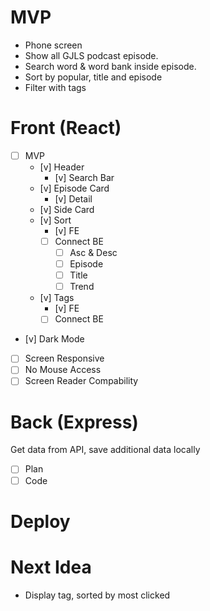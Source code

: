# MVP
- Phone screen
- Show all GJLS podcast episode.
- Search word & word bank inside episode.
- Sort by popular, title and episode
- Filter with tags

# Front (React)
- [ ] MVP
    - [v] Header
        - [v] Search Bar
    - [v] Episode Card
        - [v] Detail
    - [v] Side Card
    - [v] Sort
        - [v] FE
        - [ ] Connect BE
            - [ ] Asc & Desc
            - [ ] Episode
            - [ ] Title
            - [ ] Trend
    - [v] Tags
        - [v] FE
        - [ ] Connect BE
- [v] Dark Mode
- [ ] Screen Responsive
- [ ] No Mouse Access
- [ ] Screen Reader Compability

# Back (Express)
Get data from API, save additional data locally
- [ ] Plan
- [ ] Code
# Deploy


# Next Idea
- Display tag, sorted by most clicked